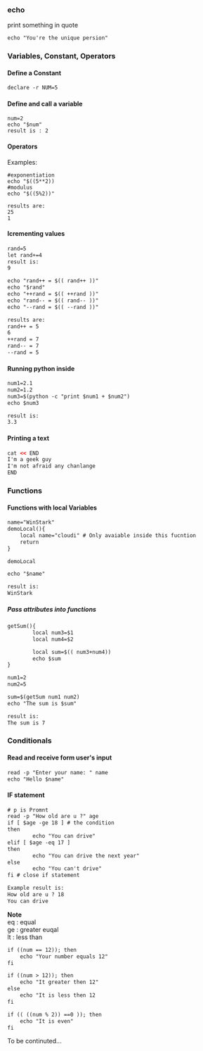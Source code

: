 ### echo 
print something in quote  
```html
echo "You're the unique persion"
```  
### Variables, Constant, Operators

#### Define a Constant
```html  
declare -r NUM=5
```  
#### Define and call a variable
```hmtl  
num=2  
echo "$num"
result is : 2
```  
#### Operators  
Examples:  
```hmtl  
#exponentiation
echo "$((5**2))  
#modulus
echo "$((5%2))"  

results are: 
25  
1  
```  
#### Icrementing values  
```html  
rand=5  
let rand+=4  
result is:  
9 

echo "rand++ = $(( rand++ ))"  
echo "$rand"  
echo "++rand = $(( ++rand ))"   
echo "rand-- = $(( rand-- ))"  
echo "--rand = $(( --rand ))"  

results are:  
rand++ = 5
6
++rand = 7
rand-- = 7
--rand = 5     
```  
#### Running python inside  
```html  
num1=2.1  
num2=1.2  
num3=$(python -c "print $num1 + $num2")  
echo $num3  

result is: 
3.3  
```  
#### Printing a text  
```html  
cat << END  
I'm a geek guy  
I'm not afraid any chanlange  
END  
```  

### Functions  
#### Functions with local Variables  

```html 
name="WinStark" 
demoLocal(){ 
    local name="cloudi" # Only avaiable inside this fucntion  
    return
}

demoLocal  

echo "$name"  

result is:  
WinStark  
```  
##### Pass attributes into functions  
```html  
getSum(){
        local num3=$1
        local num4=$2

        local sum=$(( num3+num4))
        echo $sum
}

num1=2
num2=5

sum=$(getSum num1 num2)
echo "The sum is $sum"  

result is: 
The sum is 7  
```  
### Conditionals  
#### Read and receive form user's input  
```html  
read -p "Enter your name: " name  
echo "Hello $name"  
```  
#### IF statement  
```html  
# p is Promnt
read -p "How old are u ?" age
if [ $age -ge 18 ] # the condition
then
        echo "You can drive"  
elif [ $age -eq 17 ]
then
        echo "You can drive the next year"  
else
        echo "You can't drive"  
fi # close if statement

Example result is:  
How old are u ? 18  
You can drive  
```  
**Note**  
eq : equal  
ge : greater euqal    
lt : less than  

```html    
if ((num == 12)); then  
    echo "Your number equals 12"  
fi  

if ((num > 12)); then  
    echo "It greater then 12"  
else  
    echo "It is less then 12  
fi  

if (( ((num % 2)) ==0 )); then  
    echo "It is even"  
fi  

```  
To be continuted... 
